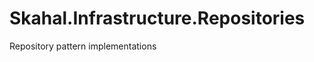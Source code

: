 Skahal.Infrastructure.Repositories
==================================

Repository pattern implementations
